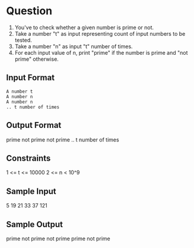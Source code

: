 # Question

1. You've to check whether a given number is prime or not.
2. Take a number "t" as input representing count of input numbers to be tested.
3. Take a number "n" as input "t" number of times.
4. For each input value of n, print "prime" if the number is prime and "not prime" otherwise.

## Input Format

``` string
A number t
A number n
A number n
.. t number of times
```

## Output Format

prime
not prime
not prime
.. t number of times

## Constraints

1 <= t <= 10000
2 <= n < 10^9

## Sample Input

5
19
21
33
37
121

## Sample Output

prime
not prime
not prime
prime
not prime
